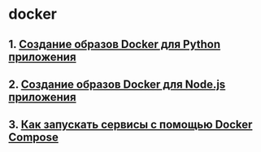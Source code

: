 # docker


## 1. [Создание образов Docker для Python приложения](https://github.com/donabilardo/docker/tree/lesson1)

## 2. [Создание образов Docker для Node.js приложения](https://github.com/donabilardo/docker/tree/lesson2)

## 3. [ Как запускать сервисы с помощью Docker Compose](https://github.com/donabilardo/docker/tree/lesson3)